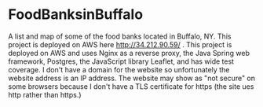 # FoodBanksinBuffalo
A list and map of some of the food banks located in Buffalo, NY. This project is deployed on AWS here http://34.212.90.59/ . This project is deployed on AWS and uses Nginx as a reverse proxy, the Java Spring web framework, Postgres, the JavaScript library Leaflet, and has wide test coverage. I don't have a domain for the website so unfortunately the website address is an IP address. The website may show as "not secure" on some browsers because I don't have a TLS certificate for https (the site ues http rather than https.)
